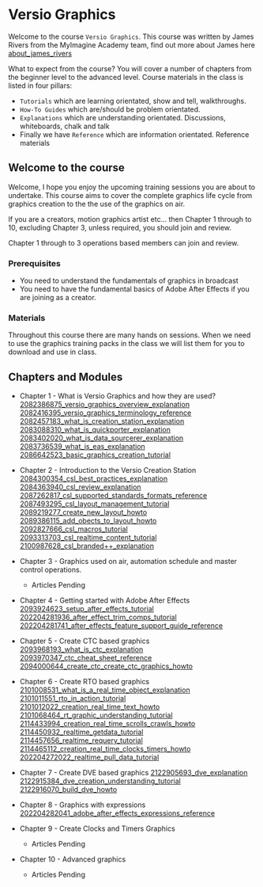 <!--tag : [!versio_graphics_moc](!versio_graphics_moc.md)
-->
# Versio Graphics
Welcome to the course `Versio Graphics`. This course was written by James Rivers from the MyImagine Academy team, find out more about James here  [about_james_rivers](docs/about_james_rivers.md)


What to expect from the course? You will cover a number of chapters from the beginner level to the advanced level. Course materials in the class is listed in four pillars:
- `Tutorials` which are learning orientated, show and tell, walkthroughs.
- `How-To Guides` which are/should be problem orientated.
- `Explanations` which are understanding orientated. Discussions, whiteboards, chalk and talk
- Finally we have `Reference` which are information orientated.  Reference materials

## Welcome to the course
Welcome, I hope you enjoy the upcoming training sessions you are about to undertake. This course aims to cover the complete graphics life cycle from graphics creation to the the use of the graphics on air.  

If you are a creators, motion graphics artist etc... then Chapter 1 through to 10, excluding Chapter 3, unless required, you should join and review. 

Chapter 1 through to 3 operations based members can join and review.  

### Prerequisites 
- You need to understand the fundamentals of graphics in broadcast
- You need to have the fundamental basics of Adobe After Effects if you are joining as a creator. 

### Materials 
Throughout this course there are many hands on sessions. When we need to use the graphics training packs in the class we will list them for you to download and use in class. 



## Chapters and Modules
- Chapter 1  - What is Versio Graphics and how they are used? 
[2082386875_versio_graphics_overview_explanation](docs/chapter01_what_is_versio_graphics_and_how_they_are_used/2082386875_versio_graphics_overview_explanation.md)
[2082416395_versio_graphics_terminology_reference](docs/chapter01_what_is_versio_graphics_and_how_they_are_used/2082416395_versio_graphics_terminology_reference.md)
[2082457183_what_is_creation_station_explanation](docs/chapter01_what_is_versio_graphics_and_how_they_are_used/2082457183_what_is_creation_station_explanation.md)
[2083088310_what_is_quickporter_explanation](docs/chapter01_what_is_versio_graphics_and_how_they_are_used/2083088310_what_is_quickporter_explanation.md)
[2083402020_what_is_data_sourcerer_explanation](docs/chapter01_what_is_versio_graphics_and_how_they_are_used/2083402020_what_is_data_sourcerer_explanation/2083402020_what_is_data_sourcerer_explanation.md)
[2083736539_what_is_eas_explanation](docs/chapter01_what_is_versio_graphics_and_how_they_are_used/2083736539_what_is_eas_explanation.md)
[2086642523_basic_graphics_creation_tutorial](docs/chapter01_what_is_versio_graphics_and_how_they_are_used/2086642523_basic_graphics_creation_tutorial.md)


- Chapter 2 - Introduction to the Versio Creation Station 
[2084300354_csl_best_practices_explanation](docs/chapter02_versio_ceation_station/2084300354_csl_best_practices_explanation.md)
[2084363940_csl_review_explanation](docs/chapter02_versio_ceation_station/2084363940_csl_review_explanation.md)
[2087262817_csl_supported_standards_formats_reference](docs/chapter02_versio_ceation_station/2087262817_csl_supported_standards_formats_reference.md)
[2087493295_csl_layout_management_tutorial](docs/chapter02_versio_ceation_station/2087493295_csl_layout_management_tutorial.md)
[2089219277_create_new_layout_howto](docs/chapter02_versio_ceation_station/2089219277_create_new_layout_howto.md)
[2089386115_add_obects_to_layout_howto](docs/chapter02_versio_ceation_station/2089386115_add_obects_to_layout_howto.md)
[2092827666_csl_macros_tutorial](docs/chapter02_versio_ceation_station/2092827666_csl_macros_tutorial.md)
[2093313703_csl_realtime_content_tutorial](docs/chapter02_versio_ceation_station/2093313703_csl_realtime_content_tutorial.md)
[2100987628_csl_branded++_explanation](docs/chapter02_versio_ceation_station/2100987628_csl_branded++_explanation.md)


- Chapter 3 - Graphics used on air, automation schedule and master control operations.
	- Articles Pending


- Chapter 4 - Getting started with Adobe After Effects
[2093924623_setup_after_effects_tutorial](docs/chapter04_getting_started_with_adobe_after_effects/2093924623_setup_after_effects_tutorial.md)
[202204281936_after_effect_trim_comps_tutorial](docs/chapter04_getting_started_with_adobe_after_effects/202204281936_after_effect_trim_comps_tutorial.md)
[202204281741_after_effects_feature_support_guide_reference](docs/chapter04_getting_started_with_adobe_after_effects/202204281741_after_effects_feature_support_guide_reference.md)



- Chapter 5 - Create CTC based graphics
[2093968193_what_is_ctc_explanation](docs/chapter05_create_ctc_based_graphics/2093968193_what_is_ctc_explanation.md)
[2093970347_ctc_cheat_sheet_reference](docs/chapter05_create_ctc_based_graphics/2093970347_ctc_cheat_sheet_reference.md)
[2094000644_create_ctc_create_ctc_graphics_howto](docs/chapter05_create_ctc_based_graphics/2094000644_create_ctc_create_ctc_graphics_howto.md)


- Chapter 6 - Create RTO based graphics
[2101008531_what_is_a_real_time_object_explanation](docs/chapter06_create_rto_based_graphics/2101008531_what_is_a_real_time_object_explanation.md)
[2101011551_rto_in_action_tutorial](docs/chapter06_create_rto_based_graphics/2101011551_rto_in_action_tutorial.md)
[2101012022_creation_real_time_text_howto](docs/chapter06_create_rto_based_graphics/2101012022_creation_real_time_text_howto.md)
[2101068464_rt_graphic_understanding_tutorial](docs/chapter06_create_rto_based_graphics/2101068464_rt_graphic_understanding_tutorial.md)
[2114433994_creation_real_time_scrolls_crawls_howto](docs/chapter06_create_rto_based_graphics/2114433994_creation_real_time_scrolls_crawls_howto.md)
[2114450932_realtime_getdata_tutorial](docs/chapter06_create_rto_based_graphics/2114450932_realtime_getdata_tutorial.md)
[2114457656_realtime_requery_tutorial](docs/chapter06_create_rto_based_graphics/2114457656_realtime_requery_tutorial.md)
[2114465112_creation_real_time_clocks_timers_howto](docs/chapter06_create_rto_based_graphics/2114465112_creation_real_time_clocks_timers_howto.md)
[202204272022_realtime_pull_data_tutorial](docs/chapter06_create_rto_based_graphics/202204272022_realtime_pull_data_tutorial.md)


- Chapter 7 - Create DVE based graphics
[2122905693_dve_explanation](docs/chapter07_create_dves/2122905693_dve_explanation.md)
[2122915384_dve_creation_understanding_tutorial](docs/chapter07_create_dves/2122915384_dve_creation_understanding_tutorial.md)
[2122916070_build_dve_howto](docs/chapter07_create_dves/2122916070_build_dve_howto.md)

- Chapter 8 - Graphics with expressions
[202204282041_adobe_after_effects_expressions_reference](docs/chapter08_graphics_with_expressions/202204282041_adobe_after_effects_expressions_reference.md)


- Chapter 9 - Create Clocks and Timers Graphics
	- Articles Pending


- Chapter 10 - Advanced graphics
	- Articles Pending


